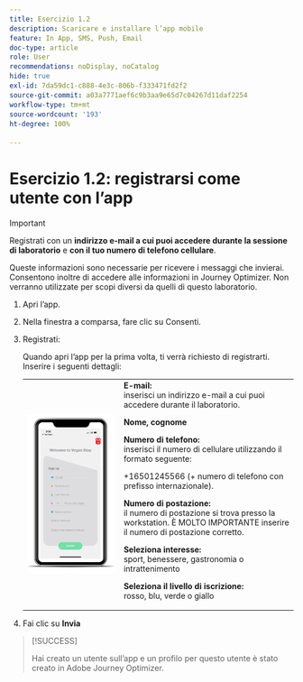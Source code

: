 ```yaml
---
title: Esercizio 1.2
description: Scaricare e installare l’app mobile
feature: In App, SMS, Push, Email
doc-type: article
role: User
recommendations: noDisplay, noCatalog
hide: true
exl-id: 7da59dc1-c888-4e3c-806b-f333471fd2f2
source-git-commit: a03a7771aef6c9b3aa9e65d7c04267d11daf2254
workflow-type: tm+mt
source-wordcount: '193'
ht-degree: 100%

---
```


# Esercizio 1.2: registrarsi come utente con l’app

>[!IMPORTANT]
>Registrati con un **indirizzo e-mail a cui puoi accedere durante la sessione di laboratorio** e **con il tuo numero di telefono cellulare**.
>
> Queste informazioni sono necessarie per ricevere i messaggi che invierai. Consentono inoltre di accedere alle informazioni in Journey Optimizer. Non verranno utilizzate per scopi diversi da quelli di questo laboratorio.

1. Apri l’app.
1. Nella finestra a comparsa, fare clic su Consenti.
1. Registrati:

   Quando apri l’app per la prima volta, ti verrà richiesto di registrarti. Inserire i seguenti dettagli:

   <table>
    <tr>
    <td>
    <div>
    <img alt="Registrazione app" src="../assets/1-2.png"/> 
    </div>
    </td>
    <td>
    <strong>E-mail: </strong><br>inserisci un indirizzo e-mail a cui puoi accedere durante il laboratorio.
    </p><p>
    <strong>Nome, cognome</strong>
    </p><p>
    <strong>Numero di telefono: </strong> <br>inserisci il numero di cellulare utilizzando il formato seguente: 
    <p>+16501245566 (+ numero di telefono con prefisso internazionale).
    </p><p>
    <strong>Numero di postazione: </strong><br>il numero di postazione si trova presso la workstation. È MOLTO IMPORTANTE inserire il numero di postazione corretto.
    </p><p>
    <strong>Seleziona interesse: </strong></br>sport, benessere, gastronomia o intrattenimento
    </p><p>
    <strong>Seleziona il livello di iscrizione: </strong></br>rosso, blu, verde o giallo</p>
    </td>
    </tr>
    </table>

1. Fai clic su **Invia**

>[!SUCCESS]
>
>Hai creato un utente sull’app e un profilo per questo utente è stato creato in Adobe Journey Optimizer.
>
